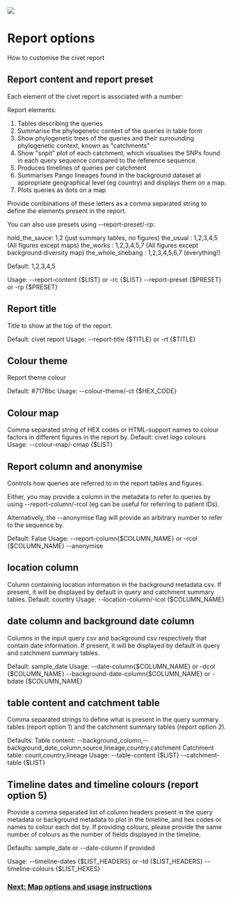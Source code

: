 ![](./doc_figures/website_header.png)

# Report options
How to customise the civet report
 
## Report content and report preset
 
Each element of the civet report is associated with a number:
 
Report elements:
1. Tables describing the queries
2. Summarise the phylogenetic context of the queries in table form
3. Show phylogenetic trees of the queries and their surrounding phylogenetic context, known as "catchments"
4. Show "snpit" plot of each catchment, which visualises the SNPs found in each query sequence compared to the reference sequence.
5. Produces timelines of queries per catchment
6. Summarises Pango lineages found in the background dataset at appropriate geographical level (eg country) and displays them on a map.
7. Plots queries as dots on a map
 
Provide combinations of these letters as a comma separated string to define the elements present in the report.
 
You can also use presets using --report-preset/-rp:
 
hold_the_sauce: 1,2 (just summary tables, no figures)
the_usual : 1,2,3,4,5 (All figures except maps) 
the_works : 1,2,3,4,5,7 (All figures except background diversity map)
the_whole_shebang : 1,2,3,4,5,6,7 (everything!)
 
Default: 1,2,3,4,5
 
Usage: 
--report-content {$LIST} or -rc {$LIST}
--report-preset {$PRESET} or -rp {$PRESET}
 
## Report title
 
Title to show at the top of the report.
 
Default: civet report
Usage: --report-title {$TITLE} or -rt {$TITLE}
 
## Colour theme
 
Report theme colour
 
Default: #7178bc
Usage: --colour-theme/-ct {$HEX_CODE}
 
## Colour map
 
Comma separated string of HEX codes or HTML-support names to colour factors in different figures in the report by.
Default: civet logo colours
Usage: --colour-map/-cmap {$LIST}
 
## Report column and anonymise
 
Controls how queries are referred to in the report tables and figures.
 
Either, you may provide a column in the metadata to refer to queries by using --report-column/-rcol (eg can be useful for referring to patient IDs).
 
Alternatively, the --anonymise flag will provide an arbitrary number to refer to the sequence by.
 
Default: False
Usage: 
--report-column{$COLUMN_NAME} or -rcol {$COLUMN_NAME}
--anonymise
 
## location column
 
Column containing location information in the background metadata csv. If present, it will be displayed by default in query and catchment summary tables. 
Default: country
Usage: --location-column/-lcol {$COLUMN_NAME}
 
 
## date column and background date column
Columns in the input query csv and background csv respectively that contain date information. If present, it will be displayed by default in query and catchment summary tables.
 
Default: sample_date
Usage: 
--date-column{$COLUMN_NAME} or -dcol {$COLUMN_NAME}
--background-date-column{$COLUMN_NAME} or -bdate {$COLUMN_NAME}
 
## table content and catchment table
 
Comma separated strings to define what is present in the query summary tables (report option 1) and the catchment summary tables (report option 2).
 
Defaults: 
Table content: --background_column,--background_date_column,source,lineage,country,catchment
Catchment table:
count,country,lineage
Usage: 
--table-content {$LIST}
--catchment-table {$LIST}
 
## Timeline dates and timeline colours (report option 5)
 
Provide a comma separated list of column headers present in the query metadata or background metadata to plot in the timeline, and hex codes or names to colour each dot by. If providing colours, please provide the same number of colours as the number of fields displayed in the timeline.
 
Defaults: 
sample_date or --date-column if provided
 
Usage:
--timeline-dates {$LIST_HEADERS} or -td {$LIST_HEADERS}
--timeline-colours {$LIST_HEXES}







### [Next: Map options and usage instructions](./map_option_docs.md)

